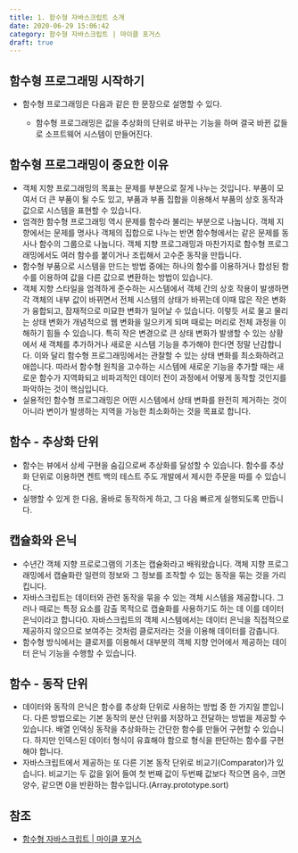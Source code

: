 ```yaml
---
title: 1. 함수형 자바스크립트 소개
date: 2020-06-29 15:06:42
category: 함수형 자바스크립트 | 마이클 포거스
draft: true
---
```


## 함수형 프로그래밍 시작하기

- 함수형 프로그래밍은 다음과 같은 한 문장으로 설명할 수 있다.

  - 함수형 프로그래밍은 값을 추상화의 단위로 바꾸는 기능을 하며 결국 바뀐 값들로 소프트웨어 시스템이 만들어진다.

## 함수형 프로그래밍이 중요한 이유

- 객체 지향 프로그래밍의 목표는 문제를 부분으로 잘게 나누는 것입니다. 부품이 모여서 더 큰 부품이 될 수도 있고, 부품과 부품 집합을 이용해서 부품의 상호 동작과 값으로 시스템을 표현할 수 있습니다.
- 엄격한 함수형 프로그래밍 역시 문제를 함수라 불리는 부분으로 나눕니다. 객체 지향에서는 문제를 명사나 객체의 집합으로 나누는 반면 함수형에서는 같은 문제를 동사나 함수의 그룹으로 나눕니다. 객체 지향 프로그래밍과 마찬가지로 함수형 프로그래밍에서도 여러 함수를 붙이거나 조립해서 고수준 동작을 만듭니다.
- 함수형 부품으로 시스템을 만드는 방법 중에는 하나의 함수를 이용하거나 합성된 함수를 이용하여 값을 다른 값으로 변환하는 방법이 있습니다.
- 객체 지향 스타일을 엄격하게 준수하는 시스템에서 객체 간의 상호 작용이 발생하면 각 객체의 내부 값이 바뀌면서 전체 시스템의 상태가 바뀌는데 이때 많은 작은 변화가 융합되고, 잠재적으로 미묘한 변화가 일어날 수 있습니다. 이렇듯 서로 물고 물리는 상태 변화가 개념적으로 웹 변화을 일으키게 되며 때로는 머리로 전체 과정을 이해하기 힘들 수 있습니다. 특히 작은 변경으로 큰 상태 변화가 발생할 수 있는 상황에서 새 객체를 추가하거나 새로운 시스템 기능을 추가해야 한다면 정말 난감합니다. 이와 달리 함수형 프로그래밍에서는 관찰할 수 있는 상태 변화를 최소화하려고 애씁니다. 따라서 함수형 원칙을 고수하는 시스템에 새로운 기능을 추가할 때는 새로운 함수가 지역화되고 비파괴적인 데이터 전이 과정에서 어떻게 동작할 것인지를 파악하는 것이 핵심입니다.
- 실용적인 함수형 프로그래밍은 어떤 시스템에서 상태 변화를 완전히 제거하는 것이 아니라 변이가 발생하는 지역을 가능한 최소화하는 것을 목표로 합니다.

## 함수 - 추상화 단위

- 함수는 뷰에서 상세 구현을 숨김으로써 추상화를 달성할 수 있습니다. 함수를 추상화 단위로 이용하면 켄트 백의 테스트 주도 개발에서 제시한 주문을 따를 수 있습니다.
- 실행할 수 있게 한 다음, 올바로 동작하게 하고, 그 다음 빠르게 실행되도록 만듭니다.

## 캡슐화와 은닉

- 수년간 객체 지향 프로로그램의 기초는 캡슐화라고 배워왔습니다. 객체 지향 프로그래밍에서 캡슐화란 일련의 정보와 그 정보를 조작할 수 있는 동작을 묶는 것을 가리킵니다.
- 자바스크립트는 데이터와 관련 동작을 묶을 수 있는 객체 시스템을 제공합니다. 그러나 때로는 특정 요소를 감출 목적으로 캡슐화를 사용하기도 하는 데 이를 데이터 은닉이라고 합니다0. 자바스크립트의 객체 시스템에서는 데이터 은닉을 직접적으로 제공하지 않으므로 보여주는 것처럼 클로저라는 것을 이용해 데이터를 감춥니다.
- 함수형 방식에서는 클로저를 이용해서 대부분의 객체 지향 언어에서 제공하는 데이터 은닉 기능을 수행할 수 있습니다.

## 함수 - 동작 단위

- 데이터와 동작의 은닉은 함수를 추상화 단위로 사용하는 방법 중 한 가지일 뿐입니다. 다른 방법으로는 기본 동작의 분산 단위를 저장하고 전달하는 방법을 제공할 수 있습니다. 배열 인덱싱 동작을 추상화하는 간단한 함수를 만들어 구현할 수 있습니다. 하지만 인덱스된 데이터 형식이 유효해야 함으로 형식을 판단하는 함수를 구현해야 합니다.
- 자바스크립트에서 제공하는 또 다른 기본 동작 단위로 비교기(Comparator)가 있습니다. 비교기는 두 값을 읽어 들여 첫 번째 값이 두번째 값보다 작으면 음수, 크면 양수, 같으면 0을 반환하는 함수입니다.(Array.prototype.sort)

## 참조

- [함수형 자바스크립트 | 마이클 포거스](https://peter-cho.gitbook.io/book/11/or-1)

